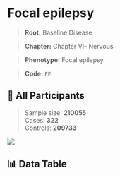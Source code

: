 # Focal epilepsy

> **Root:** Baseline Disease  

> **Chapter:** Chapter VI- Nervous  

> **Phenotype:** Focal epilepsy  

> **Code:** `FE`

## 🧪 All Participants  
> Sample size: **210055**  
> Cases: **322**  
> Controls: **209733**
<img src="/Sensitive/Figures/ALL/Incidence/FE.png"/>

## 📊 Data Table
<CsvTableMRF src="/Sensitive/Data/ALL/Incidence/COX_FE.csv"/>

